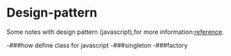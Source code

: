 # Design-pattern
Some notes with design pattern (javascript),for more information:[reference](http://www.oschina.net/translate/learning-javascript-design-patterns).

-###how define class for javascript
-###singleton
-###factory
